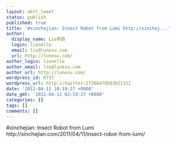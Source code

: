```yaml
---
layout: aktt_tweet
status: publish
published: true
title: '#xinchejian: Insect Robot from Lumi http://xinchej...'
author:
  display_name: Lio李欧
  login: lionello
  email: lio@lunesu.com
  url: http://lunesu.com/
author_login: lionello
author_email: lio@lunesu.com
author_url: http://lunesu.com/
wordpress_id: 6737
wordpress_url: http://twitter-57266478503821312
date: '2011-04-11 10:19:27 +0800'
date_gmt: '2011-04-11 02:19:27 +0800'
categories: []
tags: []
comments: []
---
```

<p>#xinchejian: Insect Robot from Lumi http://xinchejian.com/2011/04/11/insect-robot-from-lumi/</p>
